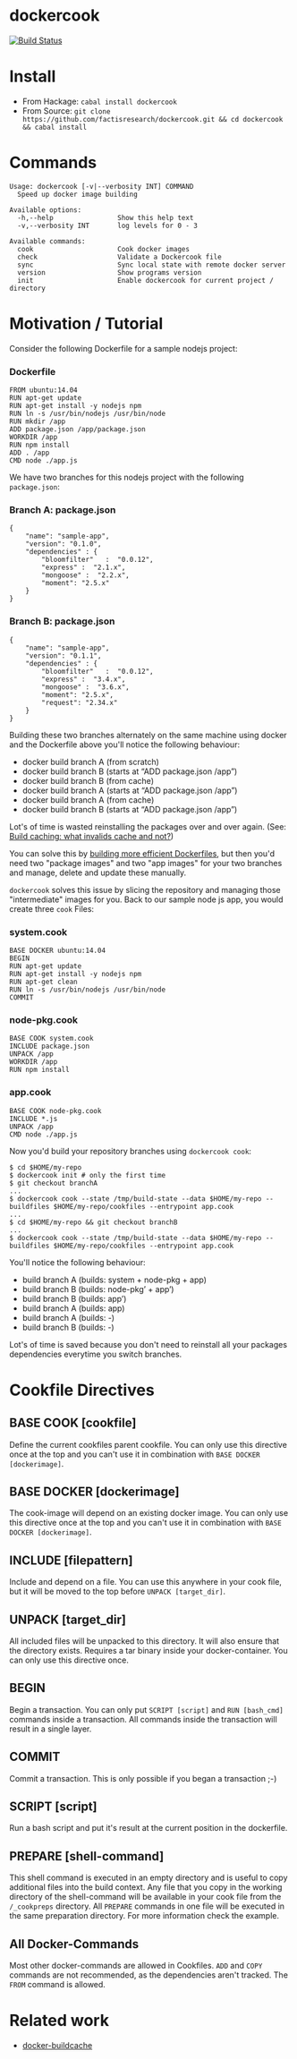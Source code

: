 dockercook
=====

[![Build Status](https://travis-ci.org/factisresearch/dockercook.svg)](https://travis-ci.org/factisresearch/dockercook)

# Install

* From Hackage: `cabal install dockercook`
* From Source: `git clone https://github.com/factisresearch/dockercook.git && cd dockercook && cabal install`

# Commands

```
Usage: dockercook [-v|--verbosity INT] COMMAND
  Speed up docker image building

Available options:
  -h,--help                Show this help text
  -v,--verbosity INT       log levels for 0 - 3

Available commands:
  cook                     Cook docker images
  check                    Validate a Dockercook file
  sync                     Sync local state with remote docker server
  version                  Show programs version
  init                     Enable dockercook for current project / directory
```

# Motivation / Tutorial

Consider the following Dockerfile for a sample nodejs project:

### Dockerfile
```
FROM ubuntu:14.04
RUN apt-get update
RUN apt-get install -y nodejs npm
RUN ln -s /usr/bin/nodejs /usr/bin/node
RUN mkdir /app
ADD package.json /app/package.json
WORKDIR /app
RUN npm install
ADD . /app
CMD node ./app.js 
```

We have two branches for this nodejs project with the following `package.json`:

### Branch A: package.json
```
{
    "name": "sample-app",
    "version": "0.1.0",
    "dependencies" : {
        "bloomfilter"   :  "0.0.12",
        "express" :  "2.1.x",
        "mongoose" :  "2.2.x",
        "moment": "2.5.x"
    }
}
```

### Branch B: package.json
```
{
    "name": "sample-app",
    "version": "0.1.1",
    "dependencies" : {
        "bloomfilter"   :  "0.0.12",
        "express" :  "3.4.x",
        "mongoose" :  "3.6.x",
        "moment": "2.5.x",
        "request": "2.34.x"
    }
}
```

Building these two branches alternately on the same machine using docker and the Dockerfile above you'll notice the following behaviour:

* docker build branch A (from scratch)
* docker build branch B (starts at “ADD package.json /app”)
* docker build branch B (from cache)
* docker build branch A (starts at “ADD package.json /app”)
* docker build branch A (from cache)
* docker build branch B (starts at “ADD package.json /app”)

Lot's of time is wasted reinstalling the packages over and over again. (See: [Build caching: what invalids cache and not?](http://kimh.github.io/blog/en/docker/gotchas-in-writing-dockerfile-en/#build_caching_what_invalids_cache_and_not))

You can solve this by [building more efficient Dockerfiles](http://bitjudo.com/blog/2014/03/13/building-efficient-dockerfiles-node-dot-js/), but then you'd need two "package images" and two "app images" for your two branches and manage, delete and update these manually.

`dockercook` solves this issue by slicing the repository and managing those "intermediate" images for you. Back to our sample node js app, you would create three `cook` Files:

### system.cook
```
BASE DOCKER ubuntu:14.04
BEGIN
RUN apt-get update
RUN apt-get install -y nodejs npm
RUN apt-get clean
RUN ln -s /usr/bin/nodejs /usr/bin/node
COMMIT
```

### node-pkg.cook
```
BASE COOK system.cook
INCLUDE package.json
UNPACK /app
WORKDIR /app
RUN npm install
```

### app.cook
```
BASE COOK node-pkg.cook
INCLUDE *.js
UNPACK /app
CMD node ./app.js
```

Now you'd build your repository branches using `dockercook cook`:

```
$ cd $HOME/my-repo
$ dockercook init # only the first time
$ git checkout branchA
...
$ dockercook cook --state /tmp/build-state --data $HOME/my-repo --buildfiles $HOME/my-repo/cookfiles --entrypoint app.cook
...
$ cd $HOME/my-repo && git checkout branchB
...
$ dockercook cook --state /tmp/build-state --data $HOME/my-repo --buildfiles $HOME/my-repo/cookfiles --entrypoint app.cook
```
You'll notice the following behaviour:

* build branch A (builds: system + node-pkg + app)
* build branch B (builds: node-pkg’ + app’)
* build branch B (builds: app’)
* build branch A (builds: app)
* build branch A (builds: -)
* build branch B (builds: -)

Lot's of time is saved because you don't need to reinstall all your packages dependencies everytime you switch branches.

# Cookfile Directives

## BASE COOK [cookfile]

Define the current cookfiles parent cookfile. You can only use this
directive once at the top and you can't use it in combination with `BASE
DOCKER [dockerimage]`.

## BASE DOCKER [dockerimage]

The cook-image will depend on an existing docker image. You can only use this
directive once at the top and you can't use it in combination with `BASE
DOCKER [dockerimage]`.

## INCLUDE [filepattern]

Include and depend on a file. You can use this anywhere in your cook file,
but it will be moved to the top before `UNPACK [target_dir]`.

## UNPACK [target_dir]

All included files will be unpacked to this directory. It will also ensure
that the directory exists. Requires a tar binary inside your
docker-container. You can only use this directive once.

## BEGIN

Begin a transaction. You can only put `SCRIPT [script]` and `RUN
[bash_cmd]` commands inside a transaction. All commands inside the
transaction will result in a single layer.

## COMMIT

Commit a transaction. This is only possible if you began a transaction ;-)

## SCRIPT [script]

Run a bash script and put it's result at the current position in the
dockerfile.

## PREPARE [shell-command]

This shell command is executed in an empty directory and is useful to copy
additional files into the build context. Any file that you copy in the
working directory of the shell-command will be available in your cook file
from the `/_cookpreps` directory. All `PREPARE` commands in one file will be
executed in the same preparation directory. For more information check the example.

## All Docker-Commands

Most other docker-commands are allowed in Cookfiles. `ADD` and `COPY`
commands are not recommended, as the dependencies aren't tracked. The
`FROM` command is allowed.

# Related work

* [docker-buildcache](https://github.com/baremetal/docker-buildcache)

